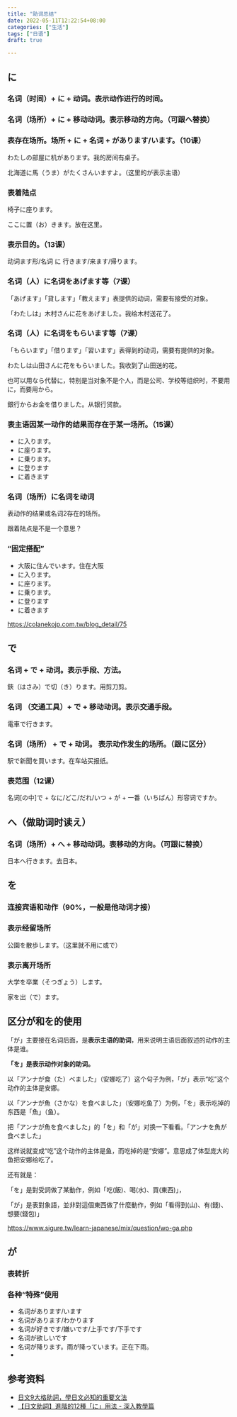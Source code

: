 ```yaml
---
title: "助词总结"
date: 2022-05-11T12:22:54+08:00
categories: ["生活"]
tags: ["日语"]
draft: true

---
```


## に

### 名词（时间）+ に + 动词。表示动作进行的时间。

### 名词（场所）+ に + 移动动词。表示移动的方向。（可跟へ替换）

### 表存在场所。场所 + に + 名词 + があります/います。（10课）

わたしの部屋に机があります。我的房间有桌子。

北海道に馬（うま）がたくさんいますよ。（这里的が表示主语）

### 表着陆点

椅子に座ります。

ここに置（お）きます。放在这里。

### 表示目的。（13课）

动词ます形/名词 に 行きます/来ます/帰ります。

### 名词（人）に名词をあげます等（7课）

「あげます」「貸します」「教えます」表提供的动词，需要有接受的对象。

「わたしは」木村さんに花をあげました。我给木村送花了。

### 名词（人）に名词をもらいます等（7课）

「もらいます」「借ります」「習います」表得到的动词，需要有提供的对象。

わたしは山田さんに花をもらいました。我收到了山田送的花。

也可以用なら代替に，特别是当对象不是个人，而是公司、学校等组织时，不要用に，而要用から。

銀行からお金を借りました。从银行贷款。

### 表主语因某一动作的结果而存在于某一场所。（15课）

- に入ります。
- に座ります。
- に乗ります。
- に登ります
- に着きます

### 名词（场所）に名词を动词

表动作的结果或名词2存在的场所。

跟着陆点是不是一个意思？

### “固定搭配”

- 大阪に住んでいます。住在大阪
- に入ります。
- に座ります。
- に乗ります。
- に登ります
- に着きます



https://colanekojp.com.tw/blog_detail/75

## で

### 名词 + で + 动词。表示手段、方法。

鋏（はさみ）で切（き）ります。用剪刀剪。

### 名词 （交通工具）+ で + 移动动词。表示交通手段。

電車で行きます。

### 名词（场所） + で + 动词。 表示动作发生的场所。（跟に区分）

駅で新聞を買います。在车站买报纸。

### 表范围（12课）

名词[の中]で + なに/どこ/だれ/いつ + が + 一番（いちばん）形容词ですか。

##   へ（做助词时读え）

### 名词（场所）+ へ + 移动动词。表移动的方向。（可跟に替换）

日本へ行きます。去日本。



## を

### 连接宾语和动作（90%，一般是他动词才接）

### 表示经留场所

公園を散歩します。（这里就不用に或で）

### 表示离开场所

大学を卒業（そつぎょう）します。

家を出（で）ます。



## 区分が和を的使用

「が」主要接在名词后面，是**表示主语的助词**，用来说明主语后面叙述的动作的主体是谁。

**「を」是表示动作对象的助词。**

以「アンナが食（た）べました」（安娜吃了）这个句子为例，「が」表示“吃”这个动作的主体是安娜。

以「アンナが魚（さかな）を食べました」（安娜吃鱼了）为例，「を」表示吃掉的东西是「魚」（鱼）。

把「アンナが魚を食べました」的「を」和「が」对换一下看看。「アンナを魚が食べました」

这样说就变成“吃”这个动作的主体是鱼，而吃掉的是“安娜”。意思成了体型庞大的鱼把安娜给吃了。


还有就是：

「を」是對受詞做了某動作，例如「吃(飯)、喝(水)、買(東西)」，

「が」是表對象語，並非對這個東西做了什麼動作，例如「看得到(山)、有(錢)、想要(錢包)」

https://www.sigure.tw/learn-japanese/mix/question/wo-ga.php

## が

### 表转折

### 各种“特殊”使用

- 名词があります/います
- 名词があります/わかります
- 名词が好きです/嫌いです/上手です/下手です
- 名词が欲しいです
- 名词が降ります。雨が降っています。正在下雨。
- 

## 参考资料

- [日文9大格助詞，學日文必知的重要文法](https://colanekojp.com.tw/blog_detail/39)
- [【日文助詞】進階的12種「に」用法 - 深入教學篇](https://colanekojp.com.tw/blog_detail/75)



